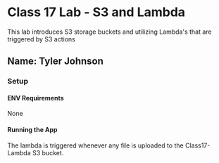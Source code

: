 # Class 17 Lab - S3 and Lambda
This lab introduces S3 storage buckets and utilizing Lambda's that are triggered by S3 actions

## Name: Tyler Johnson

### Setup


#### ENV Requirements
None

#### Running the App
The lambda is triggered whenever any file is uploaded to the Class17-Lambda S3 bucket. 